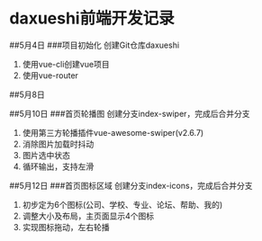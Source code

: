 # daxueshi前端开发记录

##5月4日
###项目初始化
创建Git仓库daxueshi

1. 使用vue-cli创建vue项目
2. 使用vue-router

##5月8日


##5月10日
###首页轮播图
创建分支index-swiper，完成后合并分支
1. 使用第三方轮播插件vue-awesome-swiper(v2.6.7)
2. 消除图片加载时抖动
3. 图片选中状态
4. 循环输出，支持左滑


##5月12日
###首页图标区域
创建分支index-icons，完成后合并分支
1. 初步定为6个图标(公司、学校、专业、论坛、帮助、我的)
2. 调整大小及布局，主页面显示4个图标
3. 实现图标拖动，左右轮播


